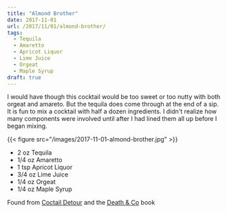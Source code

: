 ```yaml
---
title: "Almond Brother"
date: 2017-11-01
url: /2017/11/01/almond-brother/
tags:
  - Tequila
  - Amaretto
  - Apricot Liquor
  - Lime Juice
  - Orgeat
  - Maple Syrup
draft: true
---
```


I would have though this cocktail would be too sweet or too nutty with both orgeat and amareto. But the tequila does come through at the end of a sip. It is fun to mix a cocktail with half a dozen ingredients. I didn't realize how many components were involved until after I had lined them all up before I began mixing. 

{{< figure src="/images/2017-11-01-almond-brother.jpg" >}}

* 2 oz Tequila
* 1/4 oz Amaretto
* 1 tsp Apricot Liquor
* 3/4 oz Lime Juice
* 1/4 oz Orgeat
* 1/4 oz Maple Syrup

Found from [Coctail Detour](https://www.cocktaildetour.com/almond-brother) and the [Death & Co](http://www.deathandcompany.com) book
